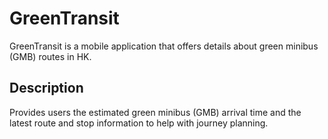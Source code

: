 # GreenTransit

GreenTransit is a mobile application that offers details about green minibus (GMB) routes in HK.

## Description

Provides users the estimated green minibus (GMB) arrival time and the latest route and stop information to help with journey planning.